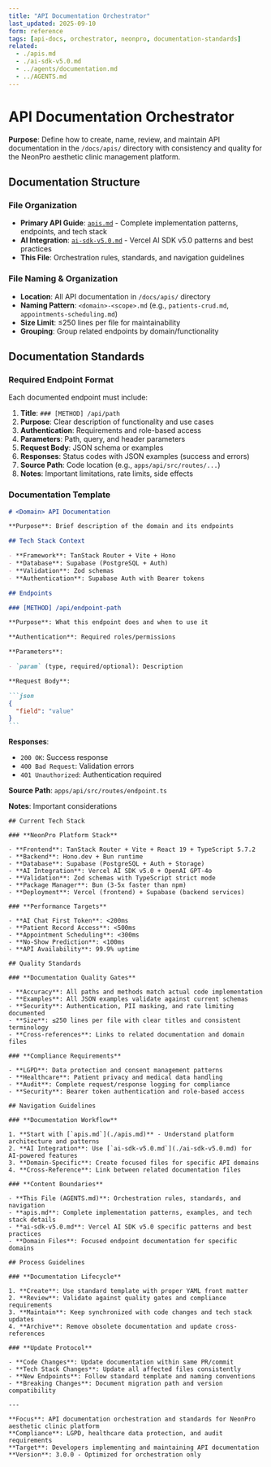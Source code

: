 ```yaml
---
title: "API Documentation Orchestrator"
last_updated: 2025-09-10
form: reference
tags: [api-docs, orchestrator, neonpro, documentation-standards]
related:
  - ./apis.md
  - ./ai-sdk-v5.0.md
  - ../agents/documentation.md
  - ../AGENTS.md
---
```


# API Documentation Orchestrator

**Purpose**: Define how to create, name, review, and maintain API documentation in the `/docs/apis/` directory with consistency and quality for the NeonPro aesthetic clinic management platform.

## Documentation Structure

### **File Organization**

- **Primary API Guide**: [`apis.md`](./apis.md) - Complete implementation patterns, endpoints, and tech stack
- **AI Integration**: [`ai-sdk-v5.0.md`](./ai-sdk-v5.0.md) - Vercel AI SDK v5.0 patterns and best practices
- **This File**: Orchestration rules, standards, and navigation guidelines

### **File Naming & Organization**

- **Location**: All API documentation in `/docs/apis/` directory
- **Naming Pattern**: `<domain>-<scope>.md` (e.g., `patients-crud.md`, `appointments-scheduling.md`)
- **Size Limit**: ≤250 lines per file for maintainability
- **Grouping**: Group related endpoints by domain/functionality

## Documentation Standards

### **Required Endpoint Format**

Each documented endpoint must include:

1. **Title**: `### [METHOD] /api/path`
2. **Purpose**: Clear description of functionality and use cases
3. **Authentication**: Requirements and role-based access
4. **Parameters**: Path, query, and header parameters
5. **Request Body**: JSON schema or examples
6. **Responses**: Status codes with JSON examples (success and errors)
7. **Source Path**: Code location (e.g., `apps/api/src/routes/...`)
8. **Notes**: Important limitations, rate limits, side effects

### **Documentation Template**

````markdown
# <Domain> API Documentation

**Purpose**: Brief description of the domain and its endpoints

## Tech Stack Context

- **Framework**: TanStack Router + Vite + Hono
- **Database**: Supabase (PostgreSQL + Auth)
- **Validation**: Zod schemas
- **Authentication**: Supabase Auth with Bearer tokens

## Endpoints

### [METHOD] /api/endpoint-path

**Purpose**: What this endpoint does and when to use it

**Authentication**: Required roles/permissions

**Parameters**:

- `param` (type, required/optional): Description

**Request Body**:

```json
{
  "field": "value"
}
```
````

**Responses**:

- `200 OK`: Success response
- `400 Bad Request`: Validation errors
- `401 Unauthorized`: Authentication required

**Source Path**: `apps/api/src/routes/endpoint.ts`

**Notes**: Important considerations

```
## Current Tech Stack

### **NeonPro Platform Stack**

- **Frontend**: TanStack Router + Vite + React 19 + TypeScript 5.7.2
- **Backend**: Hono.dev + Bun runtime
- **Database**: Supabase (PostgreSQL + Auth + Storage)
- **AI Integration**: Vercel AI SDK v5.0 + OpenAI GPT-4o
- **Validation**: Zod schemas with TypeScript strict mode
- **Package Manager**: Bun (3-5x faster than npm)
- **Deployment**: Vercel (frontend) + Supabase (backend services)

### **Performance Targets**

- **AI Chat First Token**: <200ms
- **Patient Record Access**: <500ms
- **Appointment Scheduling**: <300ms
- **No-Show Prediction**: <100ms
- **API Availability**: 99.9% uptime

## Quality Standards

### **Documentation Quality Gates**

- **Accuracy**: All paths and methods match actual code implementation
- **Examples**: All JSON examples validate against current schemas
- **Security**: Authentication, PII masking, and rate limiting documented
- **Size**: ≤250 lines per file with clear titles and consistent terminology
- **Cross-references**: Links to related documentation and domain files

### **Compliance Requirements**

- **LGPD**: Data protection and consent management patterns
- **Healthcare**: Patient privacy and medical data handling
- **Audit**: Complete request/response logging for compliance
- **Security**: Bearer token authentication and role-based access

## Navigation Guidelines

### **Documentation Workflow**

1. **Start with [`apis.md`](./apis.md)** - Understand platform architecture and patterns
2. **AI Integration**: Use [`ai-sdk-v5.0.md`](./ai-sdk-v5.0.md) for AI-powered features
3. **Domain-Specific**: Create focused files for specific API domains
4. **Cross-Reference**: Link between related documentation files

### **Content Boundaries**

- **This File (AGENTS.md)**: Orchestration rules, standards, and navigation
- **apis.md**: Complete implementation patterns, examples, and tech stack details
- **ai-sdk-v5.0.md**: Vercel AI SDK v5.0 specific patterns and best practices
- **Domain Files**: Focused endpoint documentation for specific domains

## Process Guidelines

### **Documentation Lifecycle**

1. **Create**: Use standard template with proper YAML front matter
2. **Review**: Validate against quality gates and compliance requirements
3. **Maintain**: Keep synchronized with code changes and tech stack updates
4. **Archive**: Remove obsolete documentation and update cross-references

### **Update Protocol**

- **Code Changes**: Update documentation within same PR/commit
- **Tech Stack Changes**: Update all affected files consistently
- **New Endpoints**: Follow standard template and naming conventions
- **Breaking Changes**: Document migration path and version compatibility

---

**Focus**: API documentation orchestration and standards for NeonPro aesthetic clinic platform
**Compliance**: LGPD, healthcare data protection, and audit requirements
**Target**: Developers implementing and maintaining API documentation
**Version**: 3.0.0 - Optimized for orchestration only
```
